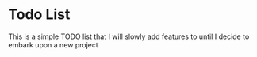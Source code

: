 # Todo List
This is a simple TODO list that I will slowly add features to until I decide to embark upon a new project
